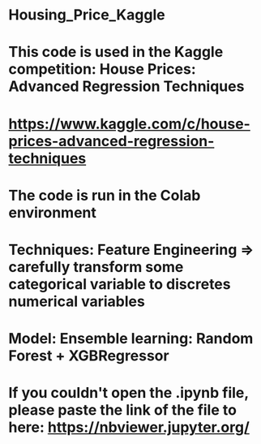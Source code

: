 # Housing_Price_Kaggle
# This code is used in the Kaggle competition: House Prices: Advanced Regression Techniques
# https://www.kaggle.com/c/house-prices-advanced-regression-techniques
# The code is run in the Colab environment
# Techniques: Feature Engineering => carefully transform some categorical variable to discretes numerical variables
# Model: Ensemble learning: Random Forest + XGBRegressor
# If you couldn't open the .ipynb file, please paste the link of the file to here: https://nbviewer.jupyter.org/
